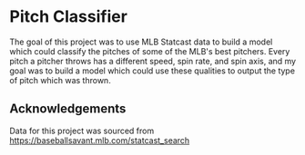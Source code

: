 # Pitch Classifier

The goal of this project was to use MLB Statcast data to build a model which could classify the pitches of some of the MLB's best pitchers. Every pitch a pitcher throws has a different speed, spin rate, and spin axis, and my goal was to build a model which could use these qualities to output the type of pitch which was thrown.

## Acknowledgements
Data for this project was sourced from https://baseballsavant.mlb.com/statcast_search
